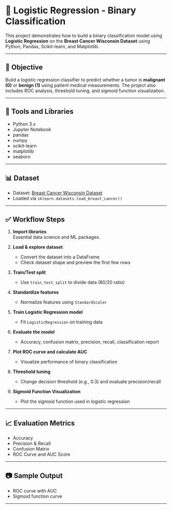 # 🧠 Logistic Regression - Binary Classification

This project demonstrates how to build a binary classification model using **Logistic Regression** on the **Breast Cancer Wisconsin Dataset** using Python, Pandas, Scikit-learn, and Matplotlib.

---

## 📌 Objective

Build a logistic regression classifier to predict whether a tumor is **malignant (0)** or **benign (1)** using patient medical measurements. The project also includes ROC analysis, threshold tuning, and sigmoid function visualization.

---

## 🧰 Tools and Libraries

- Python 3.x
- Jupyter Notebook
- pandas
- numpy
- scikit-learn
- matplotlib
- seaborn

---

## 📊 Dataset

- Dataset: [Breast Cancer Wisconsin Dataset](https://scikit-learn.org/stable/datasets/toy_dataset.html#breast-cancer-dataset)
- Loaded via `sklearn.datasets.load_breast_cancer()`

---

## ✅ Workflow Steps

1. **Import libraries**  
   Essential data science and ML packages.

2. **Load & explore dataset**  
   - Convert the dataset into a DataFrame
   - Check dataset shape and preview the first few rows

3. **Train/Test split**  
   - Use `train_test_split` to divide data (80/20 ratio)

4. **Standardize features**  
   - Normalize features using `StandardScaler`

5. **Train Logistic Regression model**  
   - Fit `LogisticRegression` on training data

6. **Evaluate the model**  
   - Accuracy, confusion matrix, precision, recall, classification report

7. **Plot ROC curve and calculate AUC**  
   - Visualize performance of binary classification

8. **Threshold tuning**  
   - Change decision threshold (e.g., 0.3) and evaluate precision/recall

9. **Sigmoid Function Visualization**  
   - Plot the sigmoid function used in logistic regression

---

## 📈 Evaluation Metrics

- Accuracy
- Precision & Recall
- Confusion Matrix
- ROC Curve and AUC Score

---

## 📷 Sample Output

- ROC curve with AUC
- Sigmoid function curve

---


